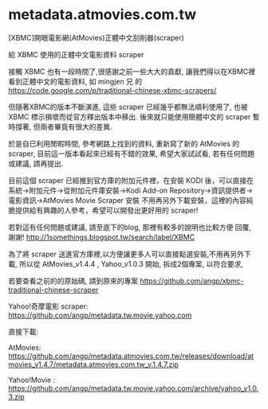 metadata.atmovies.com.tw
========================

[XBMC]開眼電影網(AtMovies)正體中文刮削器(scraper) 

給 XBMC 使用的正體中文電影資料 scraper

接觸 XBMC 也有一段時間了,很感謝之前一些大大的貢獻, 讓我們得以在XBMC裡 看到正體中文的電影資料, 如 mingjen 兄 的 https://code.google.com/p/traditional-chinese-xbmc-scrapers/

但隨著XBMC的版本不斷演進, 這些 scraper 已經幾乎都無法順利使用了, 也被 XBMC 標示損壞而從官方釋出版本中移出. 後來就只能使用簡體中文的 scraper 暫時撐著, 但兩者畢竟有很大的差異.

於是自已利用閒暇時間, 參考網路上找到的資料, 重新寫了新的 AtMovies 的 scraper, 目前這一版本看起來已經有不錯的效果, 希望大家試試看, 若有任何問題或建議, 請再提出.

目前這個 scraper 已經推到官方庫的附加元件裡，在安裝 KODI 後，可以直接在 
系統->附加元件->從附加元件庫安裝->Kodi Add-on Repository->資訊提供者->電影資訊->AtMovies Movie Scraper 安裝
不用再另外下載安裝，這裡的內容純脆提供給有興趣的人參考，希望可以開發出更好用的 scraper!

若對這有任何問題或建議, 請至底下的blog, 那裡有較多的說明也比較方便 回覆, 謝謝! http://1somethings.blogspot.tw/search/label/XBMC

為了將 scraper 送進官方庫裡,以方便讓更多人可以直接點選安裝,不用再另外下載, 
所以從 AtMovies_v1.4.4 , Yahoo_v1.0.3 開始, 拆成2個專案, 以符合要求, 

若要查看之前的的原始碼, 請到原來的專案 
https://github.com/angp/xbmc-traditional-chinese-scraper

Yahoo!奇摩電影 scraper: https://github.com/angp/metadata.tw.movie.yahoo.com

直接下載:

AtMovies: https://github.com/angp/metadata.atmovies.com.tw/releases/download/atmovies_v1.4.7/metadata.atmovies.com.tw_v.1.4.7.zip

Yahoo!Movie : https://github.com/angp/metadata.tw.movie.yahoo.com/archive/yahoo_v1.0.3.zip
